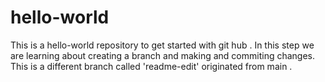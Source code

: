 # hello-world
This is a hello-world repository to get started with git hub .
In this step we are learning about creating a branch and making and commiting changes.
This is a different branch called 'readme-edit' originated from main .
